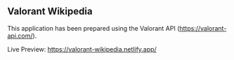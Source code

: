 ## Valorant Wikipedia

This application has been prepared using the Valorant API (https://valorant-api.com/).

Live Preview: https://valorant-wikipedia.netlify.app/
